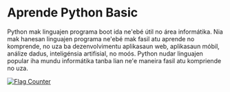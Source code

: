 # Aprende Python Basic

Python mak linguajen programa boot ida ne'ebé útil no área informátika. Nia mak hanesan linguajen programa ne'ebé mak fasil atu aprende no komprende, no uza ba dezenvolvimentu aplikasaun web, aplikasaun móbil, análize dadus, inteligénsia artifisial, no moós. Python nudar linguajen popular iha mundu informátika tanba lian ne'e maneira fasil atu kompriende no uza.

<a href="https://info.flagcounter.com/ZmUY"><img src="https://s01.flagcounter.com/count2/ZmUY/bg_FFFFFF/txt_000000/border_CCCCCC/columns_6/maxflags_12/viewers_0/labels_0/pageviews_0/flags_0/percent_0/" alt="Flag Counter" border="0"></a>

